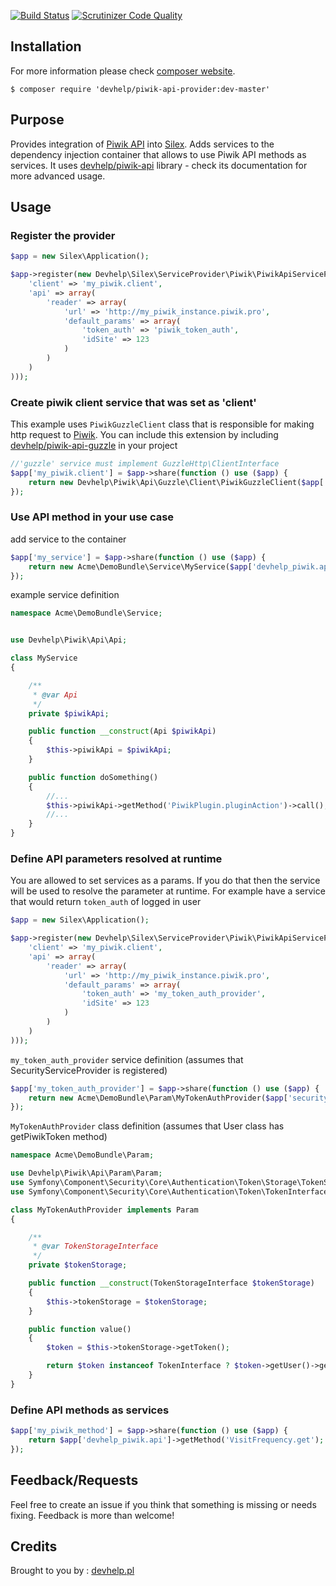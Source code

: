 [![Build Status](https://travis-ci.org/devhelp/piwik-api-provider.svg?branch=master)](https://travis-ci.org/devhelp/piwik-api-provider)
[![Scrutinizer Code Quality](https://scrutinizer-ci.com/g/devhelp/piwik-api-provider/badges/quality-score.png?b=master)](https://scrutinizer-ci.com/g/devhelp/piwik-api-provider?branch=master)

## Installation

For more information please check [composer website](http://getcomposer.org).

```
$ composer require 'devhelp/piwik-api-provider:dev-master'
```

## Purpose

Provides integration of [Piwik API](http://developer.piwik.org/api-reference/reporting-api) into [Silex](http://silex.sensiolabs.org). Adds services to the dependency injection container that allows to use Piwik API methods as services.
It uses [devhelp/piwik-api](http://github.com/devhelp/piwik-api) library - check its documentation for more advanced usage.

## Usage

### Register the provider

```php
$app = new Silex\Application();

$app->register(new Devhelp\Silex\ServiceProvider\Piwik\PiwikApiServiceProvider(array(
    'client' => 'my_piwik.client',
    'api' => array(
        'reader' => array(
            'url' => 'http://my_piwik_instance.piwik.pro',
            'default_params' => array(
                'token_auth' => 'piwik_token_auth',
                'idSite' => 123
            )
        )
    )
)));
```

### Create piwik client service that was set as 'client'

This example uses `PiwikGuzzleClient` class that is responsible for making http request to [Piwik](http://piwik.org).
You can include this extension by including [devhelp/piwik-api-guzzle](http://github.com/devhelp/piwik-api-guzzle) in your project

```php
//'guzzle' service must implement GuzzleHttp\ClientInterface
$app['my_piwik.client'] = $app->share(function () use ($app) {
    return new Devhelp\Piwik\Api\Guzzle\Client\PiwikGuzzleClient($app['guzzle']));
});
```

### Use API method in your use case

add service to the container

```php
$app['my_service'] = $app->share(function () use ($app) {
    return new Acme\DemoBundle\Service\MyService($app['devhelp_piwik.api']);
});
```

example service definition

```php
namespace Acme\DemoBundle\Service;


use Devhelp\Piwik\Api\Api;

class MyService
{

    /**
     * @var Api
     */
    private $piwikApi;

    public function __construct(Api $piwikApi)
    {
        $this->piwikApi = $piwikApi;
    }

    public function doSomething()
    {
        //...
        $this->piwikApi->getMethod('PiwikPlugin.pluginAction')->call();
        //...
    }
}
```

### Define API parameters resolved at runtime

You are allowed to set services as a params. If you do that then the service will be used to resolve the parameter
at runtime. For example have a service that would return `token_auth` of logged in user


```php
$app = new Silex\Application();

$app->register(new Devhelp\Silex\ServiceProvider\Piwik\PiwikApiServiceProvider(array(
    'client' => 'my_piwik.client',
    'api' => array(
        'reader' => array(
            'url' => 'http://my_piwik_instance.piwik.pro',
            'default_params' => array(
                'token_auth' => 'my_token_auth_provider',
                'idSite' => 123
            )
        )
    )
)));
```

`my_token_auth_provider` service definition (assumes that SecurityServiceProvider is registered)

```php
$app['my_token_auth_provider'] = $app->share(function () use ($app) {
    return new Acme\DemoBundle\Param\MyTokenAuthProvider($app['security.token_storage']);
});
```

`MyTokenAuthProvider` class definition (assumes that User class has getPiwikToken method)

```php
namespace Acme\DemoBundle\Param;

use Devhelp\Piwik\Api\Param\Param;
use Symfony\Component\Security\Core\Authentication\Token\Storage\TokenStorageInterface;
use Symfony\Component\Security\Core\Authentication\Token\TokenInterface;

class MyTokenAuthProvider implements Param
{

    /**
     * @var TokenStorageInterface
     */
    private $tokenStorage;

    public function __construct(TokenStorageInterface $tokenStorage)
    {
        $this->tokenStorage = $tokenStorage;
    }

    public function value()
    {
        $token = $this->tokenStorage->getToken();

        return $token instanceof TokenInterface ? $token->getUser()->getPiwikToken() : null;
    }
}
```

### Define API methods as services

```php
$app['my_piwik_method'] = $app->share(function () use ($app) {
    return $app['devhelp_piwik.api']->getMethod('VisitFrequency.get');
});
```

## Feedback/Requests

Feel free to create an issue if you think that something is missing or needs fixing. Feedback is more than welcome!

## Credits

Brought to you by : [devhelp.pl](http://devhelp.pl)
